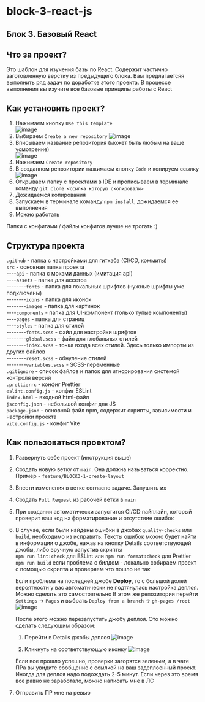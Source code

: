 # block-3-react-js

## Блок 3. Базовый React

## Что за проект?

Это шаблон для изучения базы по React. Содержит частично заготовленную верстку из предыдущего блока. Вам предлагаетсяя выполнить ряд задач по доработке этого проекта. В процессе выполнения вы изучите все базовые принципы работы с React

## Как установить проект?

1. Нажимаем кнопку `Use this template`  
   ![image](https://github.com/user-attachments/assets/38f7ddfa-5324-45a1-9bf4-5396af08c8d1)
2. Выбираем `Create a new repository`
   ![image](https://github.com/user-attachments/assets/362fcc63-0ea4-458b-9332-5dbe0981e177)
3. Вписываем название репозитория (может быть любым на ваше усмотрение)  
   ![image](https://github.com/user-attachments/assets/8ea1eb51-c53b-4ad8-b037-fbca63947750)
4. Нажимаем `Create repository`
5. В созданном репозитории нажимаем кнопку `Code` и копируем ссылку  
   ![image](https://github.com/user-attachments/assets/7e1eeb6a-cf4d-480a-b44d-7c97ecef79b5)
6. Открываем папку с проектами в IDE и прописываем в терминале команду `git clone <ссылка которую скопировали>`
7. Дожидаемся копирования
8. Запускаем в терминале команду `npm install`, дожидаемся ее выполнения
9. Можно работать

Папки с конфигами / файлы конфигов лучше не трогать :)

## Структура проекта

`.github` - папка с настройками для гитхаба (CI/CD, коммиты)  
`src` - основная папка проекта  
----`api` - папка с моками данных (имитация api)  
----`assets` - папка для ассетов  
--------`fonts` - папка для локальных шрифтов (нужные шрифты уже подключены)  
--------`icons` - папка для иконок  
--------`images` - папка для картинок  
----`components` - папка для UI-компонент (только тупые компоненты)  
----`pages` - папка для страниц   
----`styles` - папка для стилей  
--------`fonts.scss` - файл для настройки шрифтов  
--------`global.scss` - файл для глобальных стилей  
--------`index.scss` - точка входа всех стилей. Здесь только импорты из других файлов  
--------`reset.scss` - обнуление стилей  
--------`variables.scss` - SCSS-переменные  
`.gitignore` - список файлов и папок для игнорирования системой контроля версий  
`.prettierrc` - конфиг Prettier  
`eslint.config.js` - конфиг ESLint  
`index.html` - входной html-файл  
`jsconfig.json` - небольшой конфиг для JS  
`package.json` - основной файл npm, содержит скрипты, зависимости и настройки проекта  
`vite.config.js` - конфиг Vite

## Как пользоваться проектом?

1. Развернуть себе проект (инструкция выше)
2. Создать новую ветку от `main`. Она должна называться корректно. Пример - `feature/BLOCK3-1-create-layout`
3. Внести изменения в ветке согласно задаче. Запушить их
4. Создать `Pull Request` из рабочей ветки в `main`
5. При создании автоматически запустится CI/CD пайплайн, который проверит ваш код на форматирование и отсутствие ошибок
6. В случае, если были найдены ошибки в джобах `quality-checks` или `build`, необходимо из исправить.
   Тексты ошибок можно будет найти в информации о джобе, нажав на кнопку Details соответствующей джобы, либо вручную запустив скрипты  
   `npm run lint:check` для ESLint или `npm run format:check` для Prettier  
   `npm run build` eсли проблема с билдом - локально собираем проект с помощью скрипта и проверяем что пошло не так

   Если проблема на последней джобе **Deploy**, то с большой долей вероятности у вас автоматически не подтянулась настройка деплоя. Можно сделать это самостоятельно
   В этом же репозитории перейти `Settings` -> `Pages` и выбрать `Deploy from a branch` -> `gh-pages /root`
   ![image](https://github.com/user-attachments/assets/a60222c2-c237-4da1-b030-f7573785b88b)

   После этого можно перезапустить джобу деплоя. Это можно сделать следующим образом:
   1. Перейти в Details джобы деплоя
      ![image](https://github.com/user-attachments/assets/610f1d51-729c-4c9d-acd4-9e454fc27ea7)

   2. Кликнуть на соответствующую иконку
      ![image](https://github.com/user-attachments/assets/900fc18c-1d1f-451c-b313-dc625920cf86)

   Если все прошло успешно, проверки загорятся зеленым, а в чате ПРа вы увидите сообщение с ссылкой на ваш задеплоенный проект. Иногда для деплоя надо подождать 2-5 минут. Если через это время все равно не заработало, можно написать мне в ЛС

8. Отправить ПР мне на ревью
